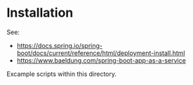# Installation

See: 
* https://docs.spring.io/spring-boot/docs/current/reference/html/deployment-install.html
* https://www.baeldung.com/spring-boot-app-as-a-service

Excample scripts within this directory.

